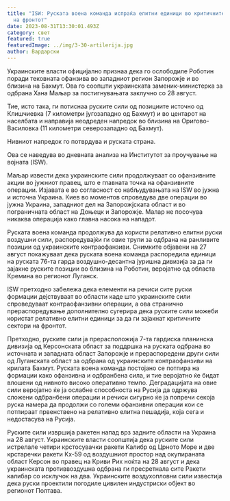 ```yaml
---
title: "ISW: Руската воена команда испраќа елитни единици во критичните сектори
  на фронтот"
date: 2023-08-31T13:30:01.493Z
category: свет
featured: true
featuredImage: ../img/3-30-artilerija.jpg
author: Вардарски
---
```

Украинските власти официјално признаа дека го ослободиле Роботин поради тековната офанзива во западниот регион Запорожје и во близина на Бахмут. Ова го соопшти украинската заменик-министерка за одбрана Хана Маљар за постигнувањата заклучно со 28 август.

Тие, исто така, ги потиснаа руските сили од позициите источно од Клишчиевка (7 километри југозападно од Бахмут) и во центарот на населбата и направија неодреден напредок во близина на Оригово-Василовка (11 километри северозападно од Бахмут).

Нивниот напредок го потврдува и руската страна.

Ова се наведува во дневната анализа на Институтот за проучување на војната (ISW).

Маљар извести дека украинските сили продолжуваат со офанзивните акции во јужниот правец, што е главната точка на офанзивните операции. Изјавата е во согласност со набљудувањата на ISW во јужна и источна Украина. Киев во моментов спроведува две операции во јужна Украина, западниот дел на Запорожјската област и во пограничната област на Доњецк и Запорожје. Малар не посочува никаква операција како главна насока на нападот.

Руската воена команда продолжува да користи релативно елитни руски воздушни сили, распоредувајќи ги овие трупи за одбрана на ранливите позиции од украинските контраофанзиви. Снимките објавени на 27 август покажуваат дека руската воена команда распоредила единици на руската 76-та гарда воздушно-десантна јуришна дивизија за да ги зајакне руските позиции во близина на Роботин, веројатно од областа Кремина во регионот Луганск.

ISW претходно забележа дека елементи на речиси сите руски формации дејствуваат во области каде што украинските сили спроведуваат контраофанзивни операции, а ова странично прераспоредување дополнително сугерира дека руските сили можеби користат релативно елитни единици за да ги зајакнат критичните сектори на фронтот.

Претходно, руските сили ја прерасположија 7-та гардиска планинска дивизија од Керсонската област за поддршка на руската одбрана во источната и западната област Запорожје и прераспоредени други сили од Луганската област за одбрана од украинските контраофанзиви на крилата Бахмут. Руската воена команда постојано се потпира на формации како офанзивна и одбранбена сила, и тие веројатно ќе бидат влошени од нивното високо оперативно темпо. Деградацијата на овие сили веројатно ќе ја ослабне способноста на Русија да одржува сложени одбранбени операции и речиси сигурно ќе ја попречи секоја руска намера да продолжи со големи офанзивни операции кои се потпираат првенствено на релативно елитна пешадија, која сега и недостасува на Русија.

Руските сили извршија ракетен напад врз задните области на Украина на 28 август. Украинските власти соопштија дека руските сили истрелале четири крстосувачки ракети Калибр од Црното Море и две крстаречки ракети Кх-59 од воздушниот простор над окупираната област Керсон во правец на Криви Рих ноќта на 28 август и дека украинската противвоздушна одбрана ги пресретнала сите Ракети калибар со исклучок на два. Украинските воздухопловни сили известија дека руски проектили погодиле цивилен индустриски објект во регионот Полтава.